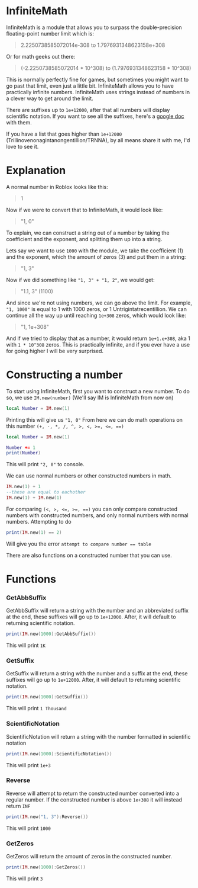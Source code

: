 # InfiniteMath

InfiniteMath is a module that allows you to surpass the double-precision floating-point number limit which is:

> 2.2250738585072014e-308 to 1.7976931348623158e+308

Or for math geeks out there:

> (-2.2250738585072014 * 10^308) to (1.7976931348623158 * 10^308)

This is normally perfectly fine for games, but sometimes you might want to go past that limit, even just a little bit. InfiniteMath allows you to have practically infinite numbers.
InfiniteMath uses strings instead of numbers in a clever way to get around the limit.

There are suffixes up to `1e+12000`, after that all numbers will display scientific notation. If you want to see all the suffixes, here's a [google doc](https://docs.google.com/document/d/e/2PACX-1vTB2zhx8PCdu5HpV5kwqmNx8BV9RCv44qZaljlTb0Mm0nkzwMQ2cI6aupxrNktrlylsp-QnbES-XteP/pub) with them.

If you have a list that goes higher than `1e+12000` (Trillinovenonagintanongentillion/TRNNA), by all means share it with me, I'd love to see it.

# Explanation

A normal number in Roblox looks like this:

> 1

Now if we were to convert that to InfiniteMath, it would look like:

> "1, 0"

To explain, we can construct a string out of a number by taking the coefficient and the exponent, and splitting them up into a string.

Lets say we want to use `1000` with the module, we take the coefficient (1) and the exponent, which the amount of zeros (3) and put them in a string:

> "1, 3"

Now if we did something like `"1, 3" + "1, 2"`, we would get:

> "1.1, 3" (1100)

And since we're not using numbers, we can go above the limit. For example, `"1, 1000"` is equal to 1 with 1000 zeros, or 1 Untrigintatrecentillion. We can continue all the way up until reaching `1e+308` zeros, which would look like:

> "1, 1e+308"

And if we tried to display that as a number, it would return `1e+1.e+308`, aka 1 with `1 * 10^308` zeros. This is practically infinite, and if you ever have a use for going higher I will be very surprised.

# Constructing a number

To start using InfiniteMath, first you want to construct a new number. To do so, we use `IM.new(number)` (We'll say IM is InfiniteMath from now on)
```lua
local Number = IM.new(1)
```

Printing this will give us `"1, 0"`
From here we can do math operations on this number `(+, -, *, /, ^, >, <, >=, <=, ==)`

```lua
local Number = IM.new(1)

Number += 1
print(Number)
```
This will print `"2, 0"` to console.

We can use normal numbers or other constructed numbers in math.
```lua
IM.new(1) + 1
--these are equal to eachother
IM.new(1) + IM.new(1)
```

For comparing `(<, >, <=, >=, ==)` you can only compare constructed numbers with constructed numbers, and only normal numbers with normal numbers. Attempting to do
```lua
print(IM.new(1) == 2)
```
Will give you the error `attempt to compare number == table`

There are also functions on a constructed number that you can use.

# Functions

### GetAbbSuffix

GetAbbSuffix will return a string with the number and an abbreviated suffix at the end, these suffixes will go up to `1e+12000`. After, it will default to returning scientific notation.
```lua
print(IM.new(1000):GetAbbSuffix())
```
This will print `1K`

### GetSuffix

GetSuffix will return a string with the number and a suffix at the end, these suffixes will go up to `1e+12000`. After, it will default to returning scientific notation.
```lua
print(IM.new(1000):GetSuffix())
```
This will print `1 Thousand`

### ScientificNotation

ScientificNotation will return a string with the number formatted in scientific notation
```lua
print(IM.new(1000):ScientificNotation())
```
This will print `1e+3`

### Reverse

Reverse will attempt to return the constructed number converted into a regular number. If the constructed number is above `1e+308` it will instead return `INF`
```lua
print(IM.new("1, 3"):Reverse())
```
This will print `1000`

### GetZeros

GetZeros will return the amount of zeros in the constructed number.
```lua
print(IM.new(1000):GetZeros())
```
This will print `3`
